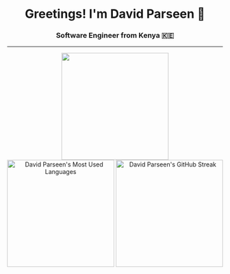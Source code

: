 <div align="center">
  <h1>Greetings! I'm David Parseen 🚀</h1>
  <h3>Software Engineer from Kenya 🇰🇪</h3>
  <hr>
  <div>
     <img height="250" src="https://github-readme-stats.vercel.app/api/?username=parseen254&layout=compact&theme=dark&hide_border=true&card_width=810&hide=stars,contribs&show=reviews,prs_merged,prs_merged_percentage&show_icons=true&rank_icon=github&custom_title=David%20Parseen's%20Github%20Stats" />
  </div>
  <div>
    <img height="250" src="https://github-readme-stats.vercel.app/api/top-langs/?username=parseen254&layout=donut&card_width=300&theme=dark&hide_border=true&hide=solidity" alt="David Parseen's Most Used Languages" />
    <img height="250" src="https://github-readme-streak-stats.herokuapp.com/?user=parseen254&theme=dark&card_width=400&hide_border=true" alt="David Parseen's GitHub Streak" />
  </div>
</div>
